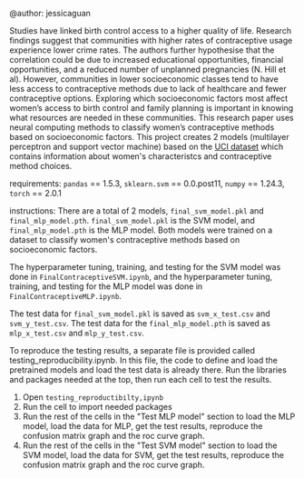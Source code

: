 @author: jessicaguan

Studies have linked birth control access to a higher quality of life. Research findings suggest that communities with higher rates of contraceptive usage experience lower crime rates. The authors further hypothesise that the correlation could be due to increased educational opportunities, financial opportunities, and a reduced number of unplanned pregnancies (N. Hill et al). However, communities in lower socioeconomic classes tend to have less access to contraceptive methods due to lack of healthcare and fewer contraceptive options. Exploring which socioeconomic factors most affect women’s access to birth control and family planning is important in knowing what resources are needed in these communities. This research paper uses neural computing methods to classify women’s contraceptive methods based on socioeconomic factors.
This project creates 2 models (multilayer perceptron and support vector machine) based on the [UCI dataset](https://archive.ics.uci.edu/dataset/30/contraceptive+method+choice) which contains information about women's characteristcs and contraceptive method choices.

requirements:
`pandas` == 1.5.3,
`sklearn.svm` == 0.0.post11,
`numpy` == 1.24.3,
`torch` == 2.0.1

instructions:
There are a total of 2 models, `final_svm_model.pkl` and `final_mlp_model.pth`. `final_svm_model.pkl` is the SVM model, and `final_mlp_model.pth` is the MLP model. Both models were trained on a dataset to classify women's contraceptive methods based on socioeconomic factors.

The hyperparameter tuning, training, and testing for the SVM model was done in `FinalContraceptiveSVM.ipynb`, and the hyperparameter tuning, training, and testing for the MLP model was done in `FinalContraceptiveMLP.ipynb`.

The test data for `final_svm_model.pkl` is saved as `svm_x_test.csv` and `svm_y_test.csv`. The test data for the `final_mlp_model.pth` is saved as `mlp_x_test.csv` and `mlp_y_test.csv`.

To reproduce the testing results, a separate file is provided called testing_reproducibility.ipynb. In this file, the code to define and load the pretrained models and load the test data is already there. Run the libraries and packages needed at the top, then run each cell to test the results.

1. Open `testing_reproductibilty,ipynb`
2. Run the cell to import needed packages
3. Run the rest of the cells in the "Test MLP model" section to load the MLP model, load the data for MLP, get the test results, reproduce the confusion matrix graph and the roc curve graph.
4. Run the rest of the cells in the "Test SVM model" section to load the SVM model, load the data for SVM, get the test results, reproduce the confusion matrix graph and the roc curve graph.
